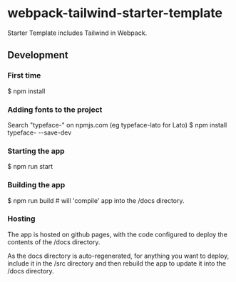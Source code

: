 # webpack-tailwind-starter-template
Starter Template includes Tailwind in Webpack.

## Development

### First time

$ npm install

### Adding fonts to the project

Search "typeface-<fontname>" on npmjs.com  (eg typeface-lato for Lato)
$ npm install typeface-<fontname> --save-dev

### Starting the app

$ npm run start

### Building the app

$ npm run build   # will 'compile' app into the /docs directory.

### Hosting

The app is hosted on github pages, with the code configured to deploy the contents of the /docs directory. 

As the docs directory is auto-regenerated, for anything you want to deploy, include it in the /src directory and then rebuild the app to update it into the /docs directory.